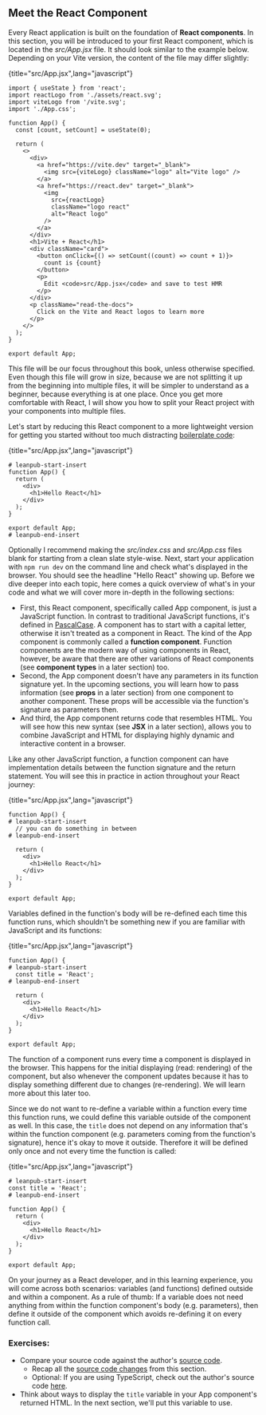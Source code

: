 ## Meet the React Component

Every React application is built on the foundation of **React components**. In this section, you will be introduced to your first React component, which is located in the *src/App.jsx* file. It should look similar to the example below. Depending on your Vite version, the content of the file may differ slightly:

{title="src/App.jsx",lang="javascript"}
~~~~~~~
import { useState } from 'react';
import reactLogo from './assets/react.svg';
import viteLogo from '/vite.svg';
import './App.css';

function App() {
  const [count, setCount] = useState(0);

  return (
    <>
      <div>
        <a href="https://vite.dev" target="_blank">
          <img src={viteLogo} className="logo" alt="Vite logo" />
        </a>
        <a href="https://react.dev" target="_blank">
          <img
            src={reactLogo}
            className="logo react"
            alt="React logo"
          />
        </a>
      </div>
      <h1>Vite + React</h1>
      <div className="card">
        <button onClick={() => setCount((count) => count + 1)}>
          count is {count}
        </button>
        <p>
          Edit <code>src/App.jsx</code> and save to test HMR
        </p>
      </div>
      <p className="read-the-docs">
        Click on the Vite and React logos to learn more
      </p>
    </>
  );
}

export default App;
~~~~~~~

This file will be our focus throughout this book, unless otherwise specified. Even though this file will grow in size, because we are not splitting it up from the beginning into multiple files, it will be simpler to understand as a beginner, because everything is at one place. Once you get more comfortable with React, I will show you how to split your React project with your components into multiple files.

Let's start by reducing this React component to a more lightweight version for getting you started without too much distracting [boilerplate code](https://bit.ly/3lZzckS):

{title="src/App.jsx",lang="javascript"}
~~~~~~~
# leanpub-start-insert
function App() {
  return (
    <div>
      <h1>Hello React</h1>
    </div>
  );
}

export default App;
# leanpub-end-insert
~~~~~~~

Optionally I recommend making the *src/index.css* and *src/App.css* files blank for starting from a clean slate style-wise. Next, start your application with `npm run dev` on the command line and check what's displayed in the browser. You should see the headline "Hello React" showing up. Before we dive deeper into each topic, here comes a quick overview of what's in your code and what we will cover more in-depth in the following sections:

* First, this React component, specifically called App component, is just a JavaScript function. In contrast to traditional JavaScript functions, it's defined in [PascalCase](https://www.robinwieruch.de/javascript-naming-conventions/). A component has to start with a capital letter, otherwise it isn't treated as a component in React. The kind of the App component is commonly called a **function component**. Function components are the modern way of using components in React, however, be aware that there are other variations of React components (see **component types** in a later section) too.
* Second, the App component doesn't have any parameters in its function signature yet. In the upcoming sections, you will learn how to pass information (see **props** in a later section) from one component to another component. These props will be accessible via the function's signature as parameters then.
* And third, the App component returns code that resembles HTML. You will see how this new syntax (see **JSX** in a later section), allows you to combine JavaScript and HTML for displaying highly dynamic and interactive content in a browser.

Like any other JavaScript function, a function component can have implementation details between the function signature and the return statement. You will see this in practice in action throughout your React journey:

{title="src/App.jsx",lang="javascript"}
~~~~~~~
function App() {
# leanpub-start-insert
  // you can do something in between
# leanpub-end-insert

  return (
    <div>
      <h1>Hello React</h1>
    </div>
  );
}

export default App;
~~~~~~~

Variables defined in the function's body will be re-defined each time this function runs, which shouldn't be something new if you are familiar with JavaScript and its functions:

{title="src/App.jsx",lang="javascript"}
~~~~~~~
function App() {
# leanpub-start-insert
  const title = 'React';
# leanpub-end-insert

  return (
    <div>
      <h1>Hello React</h1>
    </div>
  );
}

export default App;
~~~~~~~

The function of a component runs every time a component is displayed in the browser. This happens for the initial displaying (read: rendering) of the component, but also whenever the component updates because it has to display something different due to changes (re-rendering). We will learn more about this later too.

Since we do not want to re-define a variable within a function every time this function runs, we could define this variable outside of the component as well. In this case, the `title` does not depend on any information that's within the function component (e.g. parameters coming from the function's signature), hence it's okay to move it outside. Therefore it will be defined only once and not every time the function is called:

{title="src/App.jsx",lang="javascript"}
~~~~~~~
# leanpub-start-insert
const title = 'React';
# leanpub-end-insert

function App() {
  return (
    <div>
      <h1>Hello React</h1>
    </div>
  );
}

export default App;
~~~~~~~

On your journey as a React developer, and in this learning experience, you will come across both scenarios: variables (and functions) defined outside and within a component. As a rule of thumb: If a variable does not need anything from within the function component's body (e.g. parameters), then define it outside of the component which avoids re-defining it on every function call.

### Exercises:

* Compare your source code against the author's [source code](https://github.com/the-road-to-learn-react/hacker-stories/tree/2025_meet-the-react-component).
  * Recap all the [source code changes](https://github.com/the-road-to-learn-react/hacker-stories/compare/2025_init...2025_meet-the-react-component) from this section.
  * Optional: If you are using TypeScript, check out the author's source code [here](https://bit.ly/3OvfqLO).
* Think about ways to display the `title` variable in your App component's returned HTML. In the next section, we'll put this variable to use.